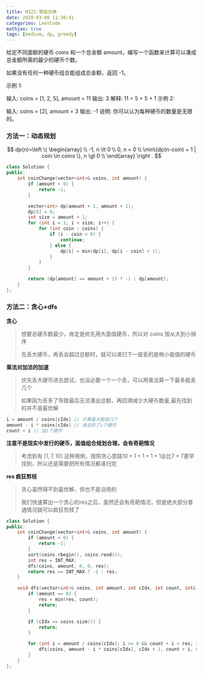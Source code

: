 ```yaml
---
title: M322-零钱兑换
date: 2020-03-08 11:38:41
categories: LeetCode
mathjax: true
tags: [medium, dp, greedy]
---
```


给定不同面额的硬币 coins 和一个总金额 amount。编写一个函数来计算可以凑成总金额所需的最少的硬币个数。

<!--more-->

如果没有任何一种硬币组合能组成总金额，返回 -1。

示例 1:

输入: coins = [1, 2, 5], amount = 11
输出: 3 
解释: 11 = 5 + 5 + 1
示例 2:

输入: coins = [2], amount = 3
输出: -1
说明:
你可以认为每种硬币的数量是无限的。

### 方法一：动态规划

$$
dp(n)=\left \{
\begin{array} \\
-1, n \lt 0 \\
0, n = 0 \\
\min\{dp(n-coin) + 1 | coin \in coins \}, n \gt 0 \\
\end{array}
\right .
$$

```c++
class Solution {
public:
    int coinChange(vector<int>& coins, int amount) {
        if (amount < 0) {
            return -1;
        }

        vector<int> dp(amount + 1, amount + 1);
        dp[0] = 0;
        int size = amount + 1;
        for (int i = 1; i < size; i++) {
            for (int coin : coins) {
                if (i - coin < 0) {
                    continue;
                } else {
                    dp[i] = min(dp[i], dp[i - coin] + 1);
                }
            }
        }

        return (dp[amount] == amount + 1) ? -1 : dp[amount];
    }
};
```

### 方法二：贪心+dfs

**贪心**

> 想要总硬币数最少，肯定是优先用大面值硬币，所以对 coins 按从大到小排序
>
> 先丢大硬币，再丢会超过总额时，就可以递归下一层丢的是稍小面值的硬币

**乘法对加法的加速**

> 优先丢大硬币进去尝试，也没必要一个一个丢，可以用乘法算一下最多能丢几个
>
> 如果因为丢多了导致最后无法凑出总额，再回溯减少大硬币数量,最先找到的并不是最优解

```c++
i = amount / coins[cIdx] // 计算最大能投几个
amount - i * coins[cIdx] // 减去扔了i个硬币
count + i // 加i个硬币
```



**注意不是现实中发行的硬币，面值组合规划合理，会有奇葩情况**

> 考虑到有 $[1,7,10]$ 这种用例，按照贪心思路$10 + 1 + 1 + 1 + 1$会比$7 + 7$更早找到，所以还是需要把所有情况都递归完

**res 疯狂剪枝**

> 贪心虽然得不到最优解，但也不是没用的
>
> 我们快速算出一个贪心的res之后，虽然还会有奇葩情况，但是绝大部分普通情况就可以疯狂剪枝了

```c++
class Solution {
public:
    int coinChange(vector<int>& coins, int amount) {
        if (amount < 0) {
            return -1;
        }
        sort(coins.rbegin(), coins.rend());
        int res = INT_MAX;
        dfs(coins, amount, 0, 0, res);
        return res == INT_MAX ? -1 : res;
    }

    void dfs(vector<int>& coins, int amount, int cIdx, int count, int& res) {
        if (amount == 0) {
            res = min(res, count);
            return;
        }

        if (cIdx == coins.size()) {
            return;
        }

        for (int i = amount / coins[cIdx]; i >= 0 && count + i < res; i--) {
            dfs(coins, amount - i * coins[cIdx], cIdx + 1, count + i, res);
        }
    }
};
```



